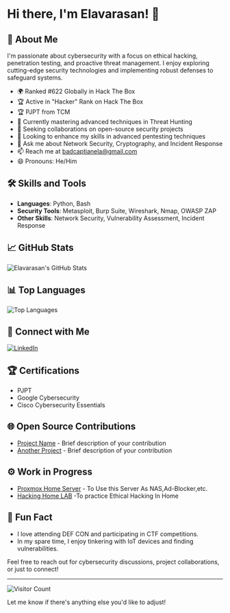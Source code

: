 # Hi there, I'm Elavarasan! 👋


## 🚀 About Me

I'm passionate about cybersecurity with a focus on ethical hacking, penetration testing, and proactive threat management. I enjoy exploring cutting-edge security technologies and implementing robust defenses to safeguard systems.

- 🌍 Ranked #622 Globally in Hack The Box
- 🏆 Active in "Hacker" Rank on Hack The Box
- 🏆 PJPT from TCM
- 🌱 Currently mastering advanced techniques in Threat Hunting
- 👯 Seeking collaborations on open-source security projects
- 🤔 Looking to enhance my skills in advanced pentesting techniques
- 💬 Ask me about Network Security, Cryptography, and Incident Response
- 📫 Reach me at [badcaptianela@gmail.com](mailto:badcaptianela@gmail.com)
- 😄 Pronouns: He/Him

## 🛠️ Skills and Tools

- **Languages**: Python, Bash
- **Security Tools**: Metasploit, Burp Suite, Wireshark, Nmap, OWASP ZAP
- **Other Skills**: Network Security, Vulnerability Assessment, Incident Response

## 📈 GitHub Stats

![Elavarasan's GitHub Stats](https://github-readme-stats.vercel.app/api?username=badcaptianela&show_icons=true&theme=radical)

## 📊 Top Languages

![Top Languages](https://github-readme-stats.vercel.app/api/top-langs/?username=badcaptianela&layout=compact&theme=radical)

## 🔗 Connect with Me

[![LinkedIn](https://img.shields.io/badge/LinkedIn-Profile-blue)](https://www.linkedin.com/in/elavarasan-d-70b09322b/)

## 🏆 Certifications

- PJPT
- Google Cybersecurity
- Cisco Cybersecurity Essentials

## 🌐 Open Source Contributions

- [Project Name](https://github.com/badcaptianela/projectname) - Brief description of your contribution
- [Another Project](https://github.com/badcaptianela/anotherproject) - Brief description of your contribution

## ⚙️ Work in Progress

- [Proxmox Home Server](https://github.com/badcaptianela/project-proxmox) - To Use this Server As NAS,Ad-Blocker,etc.
- [Hacking Home LAB](https://github.com/badcaptianela/Hacking-Homelab) -To practice Ethical Hacking In Home

## 🎉 Fun Fact

- I love attending DEF CON and participating in CTF competitions.
- In my spare time, I enjoy tinkering with IoT devices and finding vulnerabilities.

Feel free to reach out for cybersecurity discussions, project collaborations, or just to connect!

---

![Visitor Count](https://komarev.com/ghpvc/?username=badcaptianela)

Let me know if there's anything else you'd like to adjust!
